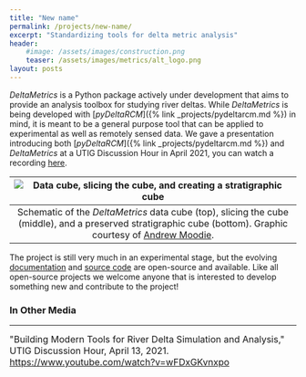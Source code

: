 ```yaml
---
title: "New name"
permalink: /projects/new-name/
excerpt: "Standardizing tools for delta metric analysis"
header:
    #image: /assets/images/construction.png
    teaser: /assets/images/metrics/alt_logo.png
layout: posts
---
```


*DeltaMetrics* is a Python package actively under development that aims to
provide an analysis toolbox for studying river deltas.
While *DeltaMetrics* is being developed with
[*pyDeltaRCM*]({% link _projects/pydeltarcm.md %}) in mind, it is
meant to be a general purpose tool that can be applied to experimental as well
as remotely sensed data. We gave a presentation introducing both [*pyDeltaRCM*]({% link _projects/pydeltarcm.md %}) and *DeltaMetrics* at a UTIG Discussion Hour in April 2021, you can watch a recording [here](https://www.youtube.com/watch?v=wFDxGKvnxpo).

| ![Data cube, slicing the cube, and creating a stratigraphic cube](/assets/images/metrics/cube.png) |
|:--:|
| Schematic of the *DeltaMetrics* data cube (top), slicing the cube (middle), and a preserved stratigraphic cube (bottom). Graphic courtesy of [Andrew Moodie](https://andrewjmoodie.com/). |

The project is still very much in an experimental stage, but the evolving
[documentation](https://deltarcm.org/DeltaMetrics/) and
[source code](https://github.com/DeltaRCM/DeltaMetrics) are open-source and
available. Like all open-source projects we welcome anyone that is interested
to develop something new and contribute to the project!

### In Other Media
---

<font size="3">
"Building Modern Tools for River Delta Simulation and Analysis," UTIG Discussion Hour, April 13, 2021. <a href="https://www.youtube.com/watch?v=wFDxGKvnxpo">https://www.youtube.com/watch?v=wFDxGKvnxpo</a>
</font>
